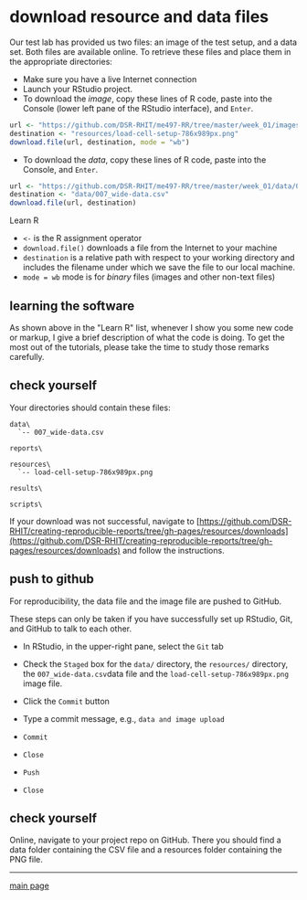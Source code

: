 
# download resource and data files

Our test lab has provided us two files: an image of the test setup, and a data set. Both files are available online. To retrieve these files and place them in the appropriate directories: 

- Make sure you have a live Internet connection 
- Launch your RStudio project. 
- To download the *image*, copy these lines of R code, paste into the Console (lower left pane of the RStudio interface), and `Enter`. 


```r
url <- "https://github.com/DSR-RHIT/me497-RR/tree/master/week_01/images/load-cell-setup-786x989px.png"
destination <- "resources/load-cell-setup-786x989px.png"
download.file(url, destination, mode = "wb")
```

- To download the *data*, copy these lines of R code, paste into the Console, and `Enter`. 


```r
url <- "https://github.com/DSR-RHIT/me497-RR/tree/master/week_01/data/007_wide-data.csv"
destination <- "data/007_wide-data.csv"
download.file(url, destination)
```

Learn R

- `<-` is the R assignment operator
- `download.file()` downloads a file from the Internet to your machine
- `destination` is a relative path with respect to your working directory and includes the filename under which we save the file to our local machine.
- `mode = wb` mode is for *binary* files (images and other non-text files)

## learning the software

As shown above in the "Learn R" list, whenever I show you some new code or markup, I give a brief description of what the code is doing. To get the most out of the tutorials, please take the time to study those remarks carefully. 



## check yourself

Your directories should contain these files:

    data\
      `-- 007_wide-data.csv

    reports\
    
    resources\
      `-- load-cell-setup-786x989px.png 
      
    results\
      
    scripts\

If your download was not successful, navigate to [https://github.com/DSR-RHIT/creating-reproducible-reports/tree/gh-pages/resources/downloads](https://github.com/DSR-RHIT/creating-reproducible-reports/tree/gh-pages/resources/downloads) and follow the instructions. 

## push to github

For reproducibility, the data file and the image file  are pushed to GitHub. 

These steps can only be taken if you have successfully set up RStudio, Git, and GitHub to talk to each other.  

- In RStudio, in the upper-right pane, select the `Git` tab 
- Check the `Staged` box for the `data/` directory, the `resources/` directory, the `007_wide-data.csv`data file and the `load-cell-setup-786x989px.png` image file. 

- Click the `Commit` button 
- Type a commit message, e.g., `data and image upload`
- `Commit`   
- `Close`  
- `Push`   
- `Close`  

## check yourself

Online, navigate to your project repo on GitHub. There you should find a data folder containing the CSV file and a resources folder containing the PNG file. 






---

[main page](../README.md)




